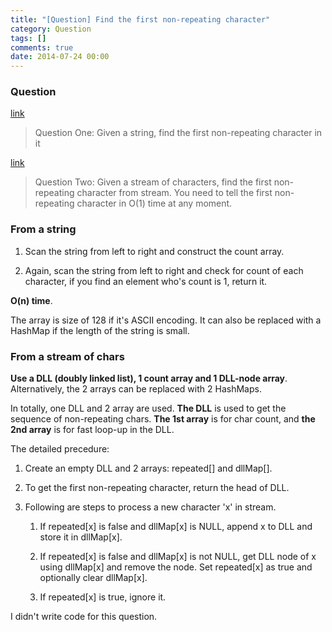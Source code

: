 ```yaml
---
title: "[Question] Find the first non-repeating character"
category: Question
tags: []
comments: true
date: 2014-07-24 00:00
---
```



### Question 

[link](http://www.geeksforgeeks.org/given-a-string-find-its-first-non-repeating-character/)

> Question One: Given a string, find the first non-repeating character in it

[link](http://www.geeksforgeeks.org/find-first-non-repeating-character-stream-characters/)

> Question Two: Given a stream of characters, find the first non-repeating character from stream. You need to tell the first non-repeating character in O(1) time at any moment.

### From a string

1. Scan the string from left to right and construct the count array.

1. Again, scan the string from left to right and check for count of each
 character, if you find an element who's count is 1, return it. 

__O(n) time__. 

The array is size of 128 if it's ASCII encoding. It can also be replaced with a HashMap if the length of the string is small. 

### From a stream of chars

__Use a DLL (doubly linked list), 1 count array and 1 DLL-node array__. Alternatively, the 2 arrays can be replaced with 2 HashMaps. 

In totally, one DLL and 2 array are used. __The DLL__ is used to get the sequence of non-repeating chars. __The 1st array__ is for char count, and __the 2nd array__ is for fast loop-up in the DLL. 

The detailed precedure: 

1. Create an empty DLL and 2 arrays: repeated[] and dllMap[]. 

1. To get the first non-repeating character, return the head of DLL.

1. Following are steps to process a new character 'x' in stream.

    1. If repeated[x] is false and dllMap[x] is NULL, append x to DLL and store it in dllMap[x]. 

    1. If repeated[x] is false and dllMap[x] is not NULL, get DLL node of x using dllMap[x] and remove the node. Set repeated[x] as true and optionally clear dllMap[x].

    1. If repeated[x] is true, ignore it. 

I didn't write code for this question. 
